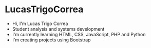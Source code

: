 # LucasTrigoCorrea

- Hi, I'm Lucas Trigo Correa
- Student analysis and systems development
- I'm currently learning HTML, CSS, JavaScript, PHP and Python
- I'm creating projects using Bootstrap
